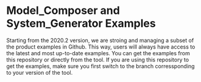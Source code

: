 # Model_Composer and System_Generator Examples

Starting from the 2020.2 version, we are stroing and managing a subset of the product examples in Github. This way, users will always have access to the latest and most up-to-date examples. You can get the examples from this repository or directly from the tool. If you are using this repository to get the examples, make sure you first switch to the branch corressponding to your version of the tool. 
